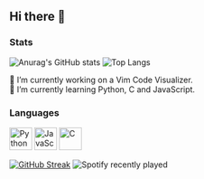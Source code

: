 ## Hi there 👋

### Stats
![Anurag's GitHub stats](https://github-readme-stats.vercel.app/api?username=welepy-dev&hide=issues,contribs&show_icons=true&theme=tokyonight&hide_title=true&line_height=31)
![Top Langs](https://github-readme-stats.vercel.app/api/top-langs/?username=welepy-dev&layout=compact&theme=tokyonight&hide_title=false)  

🔭 I’m currently working on a Vim Code Visualizer.  
🌱 I’m currently learning Python, C and JavaScript.  

### Languages

<img src="https://cdn.jsdelivr.net/gh/devicons/devicon/icons/python/python-original.svg" alt="Python" width="40" height="40"/> <img src="https://cdn.jsdelivr.net/gh/devicons/devicon/icons/JavaScript/JavaScript-original.svg" alt="JavaScript" width="40" height="40"/> <img src="https://cdn.jsdelivr.net/gh/devicons/devicon/icons/c/c-original.svg" alt="C" width="40" height="40"/>

[![GitHub Streak](http://github-readme-streak-stats.herokuapp.com?user=welepy-dev&theme=hacker&hide_border=true&border_radius=7&date_format=j%20M%5B%20Y%5D&mode=weekly&exclude_days=Sun%2CMon&card_width=400&card_height=217&background=212121&stroke=69D862&ring=69D862&fire=303030&currStreakNum=DCDCDC&sideNums=DCDCDC&currStreakLabel=DCDCDC&sideLabels=DCDCDC&dates=DCDCDC&excludeDaysLabel=DCDCDC)](https://git.io/streak-stats)
![Spotify recently played](https://spotify-recently-played-readme.vercel.app/api?user=31yh2csauqsghuex6vtuciz5x5ry&count=3)
